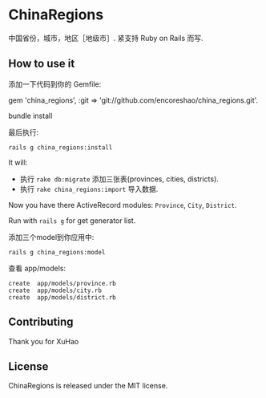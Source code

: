 # ChinaRegions

中国省份，城市，地区［地级市］. 紧支持 Ruby on Rails 而写.
       

## How to use it

添加一下代码到你的 Gemfile:

gem 'china_regions', :git => 'git://github.com/encoreshao/china_regions.git'. 

bundle install

最后执行:

    rails g china_regions:install
   
   It will:
   * 执行 `rake db:migrate` 添加三张表(provinces, cities, districts).
   * 执行 `rake china_regions:import` 导入数据.

   Now you have there ActiveRecord modules: `Province`, `City`, `District`.
   
   Run with `rails g` for get generator list.

添加三个model到你应用中:

    rails g china_regions:model

   查看 app/models:
   
    create  app/models/province.rb
    create  app/models/city.rb
    create  app/models/district.rb
   

## Contributing

Thank you for XuHao


## License

ChinaRegions is released under the MIT license.


